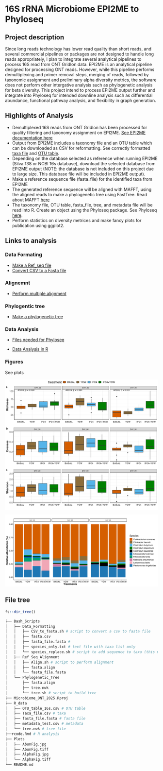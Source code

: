 # 16S rRNA Microbiome EPI2ME to Phyloseq

## Project description
Since long reads technology has lower read quality than short reads, and several commercial pipelines or
packages are not designed to handle long reads appropriately, I plan to integrate several analytical
pipelines to process 16S read from ONT GridIon data. EPI2ME is an analytical pipeline designed for processing ONT reads.
However, while this pipeline performs demultiplexing and primer removal steps, merging of reads, followed by
taxonomic assignment and preliminary alpha diversity metrics, the software does not perform other intergative analysis
such as phylogenetic analysis for beta diversity. This project intend to process EPI2ME output further and integrate into Phyloseq for intended downline analysis such as differential abundance, functional pathway analysis, and flexibility in graph generation. 

## Highlights of Analysis

* Demultiplexed 16S reads from ONT GridIon has been processed for quality filtering and taxonomy assignment on EPI2ME. [See EPI2ME documentation here](https://epi2me.nanoporetech.com/epi2me-docs/quickstart/) 
* Output from EPI2ME includes a taxonomy file and an OTU table which can be downloaded as CSV for reformatting. See correctly formatted [taxa file](https://github.com/aubclsc0239/Microbiome_ONT_2025/blob/main/R_data/Taxa_file.csv) and [OTU table](https://github.com/aubclsc0239/Microbiome_ONT_2025/blob/main/R_data/OTU_table_16s.csv).
* Depending on the database selected as reference when running EPI2ME (Silva 138 or NCBI 16s database), download the selected database from EPI2ME output (NOTE: the database is not included on this project due to large size. This database file will be included in EPI2ME output).
* Make a reference sequence file (fasta_file) for the identified taxa from EPI2ME
* The generated reference sequence will be aligned with MAFFT, using the aligned reads to make a
phylogenetic tree using FastTree. Read about MAFFT [here](https://open.bioqueue.org/home/knowledge/showKnowledge/sig/mafft)
* The taxonomy file, OTU table, fasta_file, tree, and metadata file will be read into R. Create an object using the Phyloseq package. See Phyloseq [here](https://www.rdocumentation.org/packages/phyloseq/versions/1.16.2).
* Perform statistics on diversity metrices and make fancy plots for publication using ggplot2. 


## Links to analysis
### Data Formating

- [Make a Ref_seq file](Bash_Scripts/Data_Formatting/species_replace.sh)
- [Convert CSV to a Fasta file](Bash_Scripts/Data_Formatting/CSV_to_fasta.sh)

### Alignemnt

- [Perform multiple alignment](Bash_Scripts/Ref_Seq_Alignment/Align.sh)

### Phylogentic tree

- [Make a phylogenetic tree](Bash_Scripts/Phylogenetic_Tree/tree.sh)

### Data Analysis

- [Files needed for Phyloseq](R_data)

- [Data Analysis in R](rcode.Rmd)

### Figures

See plots

![Alpha diversity](Plots/AlphaFig.jpg)

![Beta diversity](Plots/AbunFig.jpg)

## File tree

```r
fs::dir_tree()
```

```bash
├── Bash_Scripts
│   ├── Data_Formatting
│   │   ├── CSV_to_fasta.sh # script to convert a csv to fasta file 
│   │   ├── fasta.csv
│   │   ├── fasta_file.fasta # 
│   │   ├── species_only.txt # text file with taxa list only
│   │   └── species_replace.sh # script to add sequence to taxa (this makes a fasta.csv)
│   ├── Ref_Seq_Alignment
│   │   ├── Align.sh # script to perform alignment
│   │   ├── fasta.align
│   │   └── fasta_file.fasta
│   └── Phylogenetic_Tree
│       ├── fasta.align
│       ├── tree.nwk
│       └── tree.sh # script to build tree
├── Microbiome_ONT_2025.Rproj
├── R_data
│   ├── OTU_table_16s.csv # OTU table
│   ├── Taxa_file.csv # taxa
│   ├── fasta_file.fasta # fasta file
│   ├── metadata_test.csv # metadata
│   └── tree.nwk # tree file
├──rcode.Rmd # R analysis
├── Plots
│   ├── AbunFig.jpg
│   ├── AbunFig.tiff
│   ├── AlphaFig.jpg
│   └── AlphaFig.tiff
└── README.md
```
